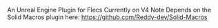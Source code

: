 An Unreal Engine Plugin for Flecs
Currently on V4
Note Depends on the Solid Macros plugin here: https://github.com/Reddy-dev/Solid-Macros
